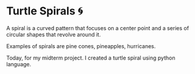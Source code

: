 # Turtle Spirals 🌀

A spiral is a curved pattern that focuses on a center point and a series of circular shapes that revolve around it. 

Examples of spirals are pine cones, pineapples, hurricanes.

Today, for my midterm project. I created a turtle spiral using python language. 

